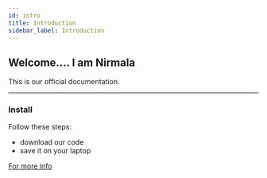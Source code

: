 ```yaml
---
id: intro
title: Introduction
sidebar_label: Introduction
---
```


## Welcome.... I am Nirmala

This is our official documentation.

---

### Install

Follow these steps:

* download our code
* save it on your laptop

[For more info](https://www.google.com/)